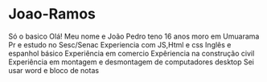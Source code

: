# Joao-Ramos
Só o basico
Olá! Meu nome e João Pedro teno 16 anos moro em Umuarama Pr e estudo no Sesc/Senac
Experiencia com JS,Html e css
Inglês e espanhol básico
Experiência em comercio
Expêriencia na construção civil
Experiência em montagem e desmontagem de computadores desktop
Sei usar word e bloco de notas
